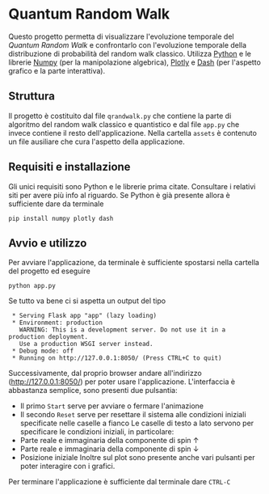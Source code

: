 # Quantum Random Walk

Questo progetto permetta di visualizzare l'evoluzione temporale del *Quantum Random Walk* e confrontarlo con l'evoluzione temporale della distribuzione di probabilità del random walk classico.
Utilizza [Python](https://www.python.org/) e le librerie [Numpy](https://numpy.org/) (per la manipolazione algebrica), [Plotly](https://github.com/plotly/plotly.py) e [Dash](https://github.com/plotly/dash) (per l'aspetto grafico e la parte interattiva).

## Struttura
Il progetto è costituito dal file `qrandwalk.py` che contiene la parte di algoritmo del random walk classico e quantistico e dal file `app.py` che invece contiene il resto dell'applicazione.
Nella cartella `assets` è contenuto un file ausiliare che cura l'aspetto della applicazione.

## Requisiti e installazione
Gli unici requisiti sono Python e le librerie prima citate.
Consultare i relativi siti per avere più info al riguardo.
Se Python è già presente allora è sufficiente dare da terminale
```
pip install numpy plotly dash
```

## Avvio e utilizzo
Per avviare l'applicazione, da terminale è sufficiente spostarsi nella cartella del progetto ed eseguire
```
python app.py
```
Se tutto va bene ci si aspetta un output del tipo
```
 * Serving Flask app "app" (lazy loading)
 * Environment: production
   WARNING: This is a development server. Do not use it in a production deployment.
   Use a production WSGI server instead.
 * Debug mode: off
 * Running on http://127.0.0.1:8050/ (Press CTRL+C to quit)
```

Successivamente, dal proprio browser andare all'indirizzo (http://127.0.0.1:8050/) per poter usare l'applicazione.
L'interfaccia è abbastanza semplice, sono presenti due pulsantia:
 * Il primo `Start` serve per avviare o fermare l'animazione
 * Il secondo `Reset` serve per resettare il sistema alle condizioni iniziali specificate nelle caselle a fianco
Le caselle di testo a lato servono per specificare le condizioni iniziali, in particolare:
 * Parte reale e immaginaria della componente di spin ↑
 * Parte reale e immaginaria della componente di spin ↓
 * Posizione iniziale
Inoltre sul plot sono presente anche vari pulsanti per poter interagire con i grafici.

Per terminare l'applicazione è sufficiente dal terminale dare `CTRL-C`
